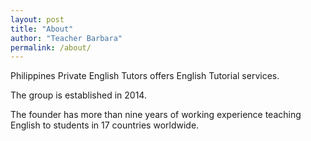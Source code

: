 ```yaml
---
layout: post
title: "About"
author: "Teacher Barbara"
permalink: /about/
---
```


Philippines Private English Tutors offers English Tutorial services.

The group is established in 2014.

The founder has more than nine years of working experience teaching English to students in 17 countries worldwide.